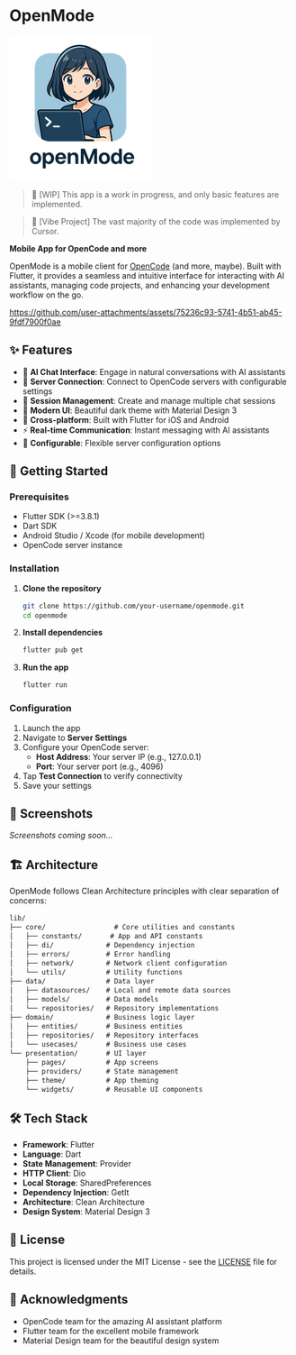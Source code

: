 # OpenMode

![](./assets/images/logo.256.png)

> 🚧 [WIP] This app is a work in progress, and only basic features are implemented.

> 🤖 [Vibe Project] The vast majority of the code was implemented by Cursor.

**Mobile App for OpenCode and more**

OpenMode is a mobile client for [OpenCode](https://github.com/sst/opencode) (and more, maybe). Built with Flutter, it provides a seamless and intuitive interface for interacting with AI assistants, managing code projects, and enhancing your development workflow on the go.



https://github.com/user-attachments/assets/75236c93-5741-4b51-ab45-9fdf7900f0ae



## ✨ Features

- 🤖 **AI Chat Interface**: Engage in natural conversations with AI assistants
- 🔗 **Server Connection**: Connect to OpenCode servers with configurable settings
- 💬 **Session Management**: Create and manage multiple chat sessions
- 🎨 **Modern UI**: Beautiful dark theme with Material Design 3
- 📱 **Cross-platform**: Built with Flutter for iOS and Android
- ⚡ **Real-time Communication**: Instant messaging with AI assistants
- 🔧 **Configurable**: Flexible server configuration options

## 🚀 Getting Started

### Prerequisites

- Flutter SDK (>=3.8.1)
- Dart SDK
- Android Studio / Xcode (for mobile development)
- OpenCode server instance

### Installation

1. **Clone the repository**
   ```bash
   git clone https://github.com/your-username/openmode.git
   cd openmode
   ```

2. **Install dependencies**
   ```bash
   flutter pub get
   ```

3. **Run the app**
   ```bash
   flutter run
   ```

### Configuration

1. Launch the app
2. Navigate to **Server Settings**
3. Configure your OpenCode server:
   - **Host Address**: Your server IP (e.g., 127.0.0.1)
   - **Port**: Your server port (e.g., 4096)
4. Tap **Test Connection** to verify connectivity
5. Save your settings

## 📱 Screenshots

*Screenshots coming soon...*

## 🏗️ Architecture

OpenMode follows Clean Architecture principles with clear separation of concerns:

```
lib/
├── core/                 # Core utilities and constants
│   ├── constants/       # App and API constants
│   ├── di/             # Dependency injection
│   ├── errors/         # Error handling
│   ├── network/        # Network client configuration
│   └── utils/          # Utility functions
├── data/               # Data layer
│   ├── datasources/    # Local and remote data sources
│   ├── models/         # Data models
│   └── repositories/   # Repository implementations
├── domain/             # Business logic layer
│   ├── entities/       # Business entities
│   ├── repositories/   # Repository interfaces
│   └── usecases/       # Business use cases
└── presentation/       # UI layer
    ├── pages/          # App screens
    ├── providers/      # State management
    ├── theme/          # App theming
    └── widgets/        # Reusable UI components
```

## 🛠️ Tech Stack

- **Framework**: Flutter
- **Language**: Dart
- **State Management**: Provider
- **HTTP Client**: Dio
- **Local Storage**: SharedPreferences
- **Dependency Injection**: GetIt
- **Architecture**: Clean Architecture
- **Design System**: Material Design 3


## 📄 License

This project is licensed under the MIT License - see the [LICENSE](LICENSE) file for details.

## 🙏 Acknowledgments

- OpenCode team for the amazing AI assistant platform
- Flutter team for the excellent mobile framework
- Material Design team for the beautiful design system
